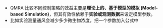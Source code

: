 - QMRA 比较不同控制策略的效益主要是**理论上的、基于模型的模拟 (Model-based Simulation)**，但其有效性依赖于**实验或观测数据**来设定模型参数。
- 比如实验测量通风会减少多少微生物浓度，把一个参数加入公式中